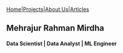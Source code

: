 
[Home](/Readme.md)|[Projects](/articles/projectlist.md)|[About Us](/Example.md)|[Articles](/Example.md)

## Mehrajur Rahman Mirdha
#### Data Scientist | Data Analyst | ML Engineer


